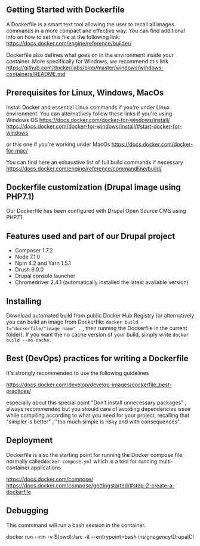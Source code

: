 
## Getting Started with Dockerfile

A Dockerfile is a smart text tool allowing the user to recall all images commands in a more compact and effective way. You can find additional info on how to set this file at the following link:
https://docs.docker.com/engine/reference/builder/

Dockerfile also defines what goes on in the environment inside your container.
More specifically for Windows, we recommend this link 
https://github.com/docker/labs/blob/master/windows/windows-containers/README.md

## Prerequisites for Linux, Windows, MacOs
Install Docker and essential Linux commands if you're under Linux environment. 
You can alternatively follow these links if you're using Windows OS
https://docs.docker.com/docker-for-windows/install/
https://docs.docker.com/docker-for-windows/install/#start-docker-for-windows

or this one if you're working under MacOs
https://docs.docker.com/docker-for-mac/


You can find here an exhaustive list of full build commands if necessary
https://docs.docker.com/engine/reference/commandline/build/


## Dockerfile customization (Drupal image using PHP7.1)
Our Dockerfile has been configured with Drupal Open Source CMS using PHP7.1.  

## Features used and part of our Drupal project 
- Composer 1.7.2
- Node 7.1.0
- Npm 4.2 and Yarn 1.5.1
- Drush 9.0.0
- Drupal console launcher
- Chromedriver 2.4.1 (automatically installed the latest available version)

## Installing

Download automated build from public Docker Hub Registry
(or alternatively you can build an image from Dockerfile: `docker build -t="dockerfile/"image name" .` , then running the Dockerfile in the current folder). If you want the no cache version of your build, simply write `docker build --no-cache.`


## Best (DevOps) practices for writing a Dockerfile

It's strongly recommended to use the following guidelines 

https://docs.docker.com/develop/develop-images/dockerfile_best-practices/

especially about this special point "Don’t install unnecessary packages" , always recommended but you should care of avoiding dependencies issue while compiling according to what you need for your project, recalling that "simpler is better" , "too much simple is risky and with consequences".   


## Deployment
Dockerfile is also the starting point for running the Docker compose file, normally called`docker-compose.yml` which is  a tool for running multi-container applications

https://docs.docker.com/compose/
https://docs.docker.com/compose/gettingstarted/#step-2-create-a-dockerfile

## Debugging

This commmand will run a bash session in the container.

docker run --rm -v $(pwd):/src -it --entrypoint=bash insignagency/DrupalCI
